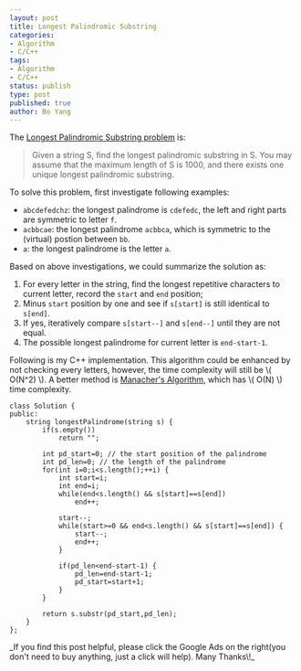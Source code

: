```yaml
---
layout: post
title: Longest Palindromic Substring  
categories: 
- Algorithm
- C/C++ 
tags:
- Algorithm
- C/C++
status: publish
type: post
published: true
author: Bo Yang
---
```


The [Longest Palindromic Substring problem](https://oj.leetcode.com/problems/longest-palindromic-substring/) is:

> Given a string S, find the longest palindromic substring in S. You may assume that the maximum length of S is 1000, and there exists one unique longest palindromic substring. 

To solve this problem, first investigate following examples:

- `abcdefedchz`: the longest palindrome is `cdefedc`, the left and right parts are symmetric to letter `f`.
- `acbbcae`: the longest palindrome `acbbca`, which is symmetric to the (virtual) postion between `bb`.
- `a`: the longest palindrome is the letter `a`.

Based on above investigations, we could summarize the solution as: 

1. For every letter in the string, find the longest repetitive characters to current letter, record the `start` and `end` position;
2. Minus `start` position by one and see if `s[start]` is still identical to `s[end]`.
3. If yes, iteratively compare `s[start--]` and `s[end--]` until they are not equal.
4. The possible longest palindrome for current letter is `end-start-1`.

Following is my C++ implementation. This algorithm could be enhanced by not checking every letters, however, the time complexity will still be \\( O(N^2) \\). A better method is [Manacher's Algorithm](http://en.wikipedia.org/wiki/Longest_palindromic_substring), which has  \\( O(N) \\) time complexity.

	class Solution {
	public:
	    string longestPalindrome(string s) {
			if(s.empty())
				return "";
	
	        int pd_start=0; // the start position of the palindrome
			int pd_len=0; // the length of the palindrome
			for(int i=0;i<s.length();++i) {
				int start=i;
				int end=i;
				while(end<s.length() && s[start]==s[end])
					end++;
	
				start--;
				while(start>=0 && end<s.length() && s[start]==s[end]) {
					start--;
					end++;
				}
				
				if(pd_len<end-start-1) {
					pd_len=end-start-1;
					pd_start=start+1;	
				}
			}
	
			return s.substr(pd_start,pd_len);		
	    }
	};


<p>_If you find this post helpful, please click the Google Ads on the right(you don't need to buy anything, just a click will help). Many Thanks\!_</p>
